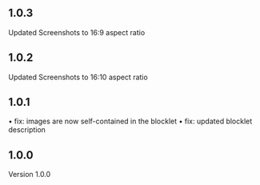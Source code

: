 ## 1.0.3

Updated Screenshots to 16:9 aspect ratio

## 1.0.2

Updated Screenshots to 16:10 aspect ratio

## 1.0.1

• fix: images are now self-contained in the blocklet 
• fix: updated blocklet description

## 1.0.0

Version 1.0.0